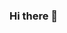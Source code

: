 ### Hi there 👋

<!--
**ayzfshadow/ayzfshadow** is a ✨ _special_ ✨ repository because its `README.md` (this file) appears on your GitHub profile.

Here are some ideas to get you started:

- 👋 Hi, I’m @ayzf
- 👀 I’m interested in Music
- 🌱 My website is ayzfdark.com
- 📫 My QQ is 2070560848
-->
